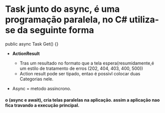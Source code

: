 # Task junto do async, é uma programação paralela, no C# utiliza-se da seguinte forma
public async Task<ActionResult> Get()
{}

- **ActionResult**
    - Tras um resultado no formato que a tela espera(resumidamente,é um estilo de tratamento de erros (202, 404, 403, 400, 500))
    - Action result pode ser tipado, entao é possivl colocar duas Categorias nele.

- Async = metodo assincrono.

#### o (async e await), cria telas paralelas na aplicação. assim a aplicação nao fica travando a execução principal.